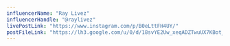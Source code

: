 ```yaml
---
influencerName: "Ray Livez"
influencerHandle: "@raylivez"
livePostLink: "https://www.instagram.com/p/B0eLttFH4UY/"
postFileLink: "https://lh3.google.com/u/0/d/18svYE2Uw_xeqADZTwuUX7KBot_I3BUD3"
---
```

